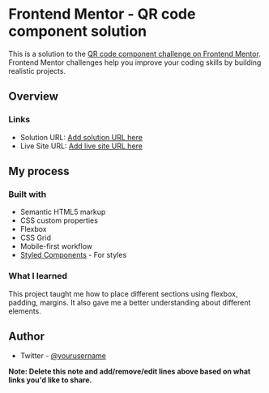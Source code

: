 # Frontend Mentor - QR code component solution

This is a solution to the [QR code component challenge on Frontend Mentor](https://www.frontendmentor.io/challenges/qr-code-component-iux_sIO_H). Frontend Mentor challenges help you improve your coding skills by building realistic projects. 

## Overview


### Links

- Solution URL: [Add solution URL here](https://your-solution-url.com)
- Live Site URL: [Add live site URL here](https://your-live-site-url.com)

## My process

### Built with

- Semantic HTML5 markup
- CSS custom properties
- Flexbox
- CSS Grid
- Mobile-first workflow
- [Styled Components](https://styled-components.com/) - For styles

### What I learned

This project taught me how to place different sections using flexbox, padding, margins. It also gave me a better understanding about different elements.

## Author

- Twitter - [@yourusername](https://www.twitter.com/uudaymishraa)

**Note: Delete this note and add/remove/edit lines above based on what links you'd like to share.**

